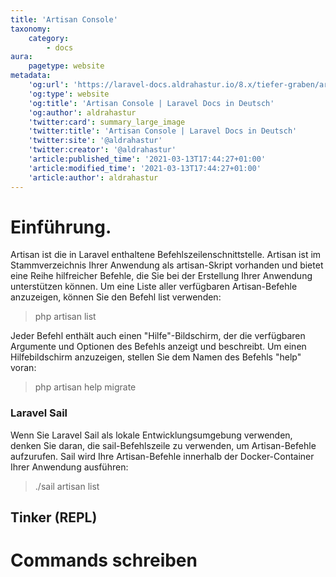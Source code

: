 ```yaml
---
title: 'Artisan Console'
taxonomy:
    category:
        - docs
aura:
    pagetype: website
metadata:
    'og:url': 'https://laravel-docs.aldrahastur.io/8.x/tiefer-graben/artisan-console'
    'og:type': website
    'og:title': 'Artisan Console | Laravel Docs in Deutsch'
    'og:author': aldrahastur
    'twitter:card': summary_large_image
    'twitter:title': 'Artisan Console | Laravel Docs in Deutsch'
    'twitter:site': '@aldrahastur'
    'twitter:creator': '@aldrahastur'
    'article:published_time': '2021-03-13T17:44:27+01:00'
    'article:modified_time': '2021-03-13T17:44:27+01:00'
    'article:author': aldrahastur
---
```


# Einführung.
Artisan ist die in Laravel enthaltene Befehlszeilenschnittstelle. Artisan ist im Stammverzeichnis Ihrer Anwendung als artisan-Skript vorhanden und bietet eine Reihe hilfreicher Befehle, die Sie bei der Erstellung Ihrer Anwendung unterstützen können. Um eine Liste aller verfügbaren Artisan-Befehle anzuzeigen, können Sie den Befehl list verwenden:
> php artisan list

Jeder Befehl enthält auch einen "Hilfe"-Bildschirm, der die verfügbaren Argumente und Optionen des Befehls anzeigt und beschreibt. Um einen Hilfebildschirm anzuzeigen, stellen Sie dem Namen des Befehls "help" voran:
> php artisan help migrate

### Laravel Sail
Wenn Sie Laravel Sail als lokale Entwicklungsumgebung verwenden, denken Sie daran, die sail-Befehlszeile zu verwenden, um Artisan-Befehle aufzurufen. Sail wird Ihre Artisan-Befehle innerhalb der Docker-Container Ihrer Anwendung ausführen:
> ./sail artisan list

## Tinker (REPL)

# Commands schreiben

